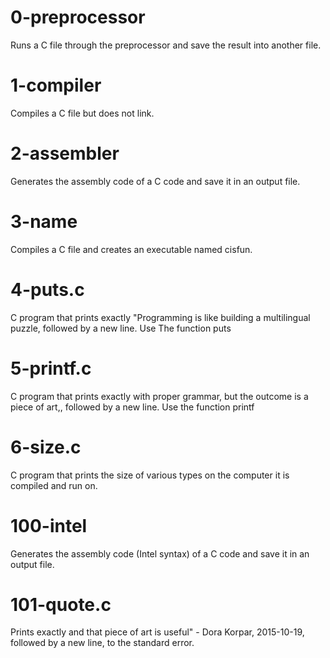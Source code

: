 # 0-preprocessor

Runs a C file through the preprocessor and save the result into another file.

# 1-compiler

Compiles a C file but does not link.

# 2-assembler

Generates the assembly code of a C code and save it in an output file.

# 3-name

Compiles a C file and creates an executable named cisfun.

# 4-puts.c

C program that prints exactly "Programming is like building a multilingual puzzle, followed by a new line. Use The
function puts

# 5-printf.c

C program that prints exactly with proper grammar, but the outcome is a piece of art,, followed by a new line. Use
the function printf

# 6-size.c

C program that prints the size of various types on the computer it is compiled and run on.

# 100-intel

Generates the assembly code (Intel syntax) of a C code and save it in an output file.

# 101-quote.c

Prints exactly and that piece of art is useful" - Dora Korpar, 2015-10-19, followed by a new line, to the standard error.